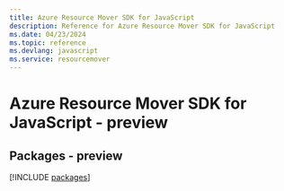 ```yaml
---
title: Azure Resource Mover SDK for JavaScript
description: Reference for Azure Resource Mover SDK for JavaScript
ms.date: 04/23/2024
ms.topic: reference
ms.devlang: javascript
ms.service: resourcemover
---
```

# Azure Resource Mover SDK for JavaScript - preview
## Packages - preview
[!INCLUDE [packages](resource-mover-index.md)]